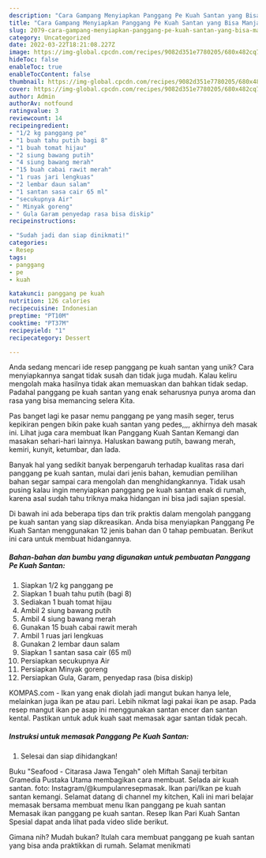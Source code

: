 ```yaml
---
description: "Cara Gampang Menyiapkan Panggang Pe Kuah Santan yang Bisa Manjain Lidah"
title: "Cara Gampang Menyiapkan Panggang Pe Kuah Santan yang Bisa Manjain Lidah"
slug: 2079-cara-gampang-menyiapkan-panggang-pe-kuah-santan-yang-bisa-manjain-lidah
category: Uncategorized
date: 2022-03-22T18:21:08.227Z
image: https://img-global.cpcdn.com/recipes/9082d351e7780205/680x482cq70/panggang-pe-kuah-santan-foto-resep-utama.jpg
hideToc: false
enableToc: true
enableTocContent: false
thumbnail: https://img-global.cpcdn.com/recipes/9082d351e7780205/680x482cq70/panggang-pe-kuah-santan-foto-resep-utama.jpg
cover: https://img-global.cpcdn.com/recipes/9082d351e7780205/680x482cq70/panggang-pe-kuah-santan-foto-resep-utama.jpg
author: Admin
authorAv: notfound
ratingvalue: 3
reviewcount: 14
recipeingredient:
- "1/2 kg panggang pe"
- "1 buah tahu putih bagi 8"
- "1 buah tomat hijau"
- "2 siung bawang putih"
- "4 siung bawang merah"
- "15 buah cabai rawit merah"
- "1 ruas jari lengkuas"
- "2 lembar daun salam"
- "1 santan sasa cair 65 ml"
- "secukupnya Air"
- " Minyak goreng"
- " Gula Garam penyedap rasa bisa diskip"
recipeinstructions:

- "Sudah jadi dan siap dinikmati!"
categories:
- Resep
tags:
- panggang
- pe
- kuah

katakunci: panggang pe kuah 
nutrition: 126 calories
recipecuisine: Indonesian
preptime: "PT10M"
cooktime: "PT37M"
recipeyield: "1"
recipecategory: Dessert

---
```





Anda sedang mencari ide resep panggang pe kuah santan yang unik? Cara menyiapkannya sangat tidak susah dan tidak juga mudah. Kalau keliru mengolah maka hasilnya tidak akan memuaskan dan bahkan tidak sedap. Padahal panggang pe kuah santan yang enak seharusnya punya aroma dan rasa yang bisa memancing selera Kita.





Pas banget lagi ke pasar nemu panggang pe yang masih seger, terus kepikiran pengen bikin pake kuah santan yang pedes,,,, akhirnya deh masak ini. Lihat juga cara membuat Ikan Panggang Kuah Santan Kemangi dan masakan sehari-hari lainnya. Haluskan bawang putih, bawang merah, kemiri, kunyit, ketumbar, dan lada.

Banyak hal yang sedikit banyak berpengaruh terhadap kualitas rasa dari panggang pe kuah santan, mulai dari jenis bahan, kemudian pemilihan bahan segar sampai cara mengolah dan menghidangkannya. Tidak usah pusing kalau ingin menyiapkan panggang pe kuah santan enak di rumah, karena asal sudah tahu triknya maka hidangan ini bisa jadi sajian spesial.






Di bawah ini ada beberapa tips dan trik praktis dalam mengolah panggang pe kuah santan yang siap dikreasikan. Anda bisa menyiapkan Panggang Pe Kuah Santan menggunakan 12 jenis bahan dan 0 tahap pembuatan. Berikut ini cara untuk membuat hidangannya.

<!--inarticleads1-->

##### Bahan-bahan dan bumbu yang digunakan untuk pembuatan Panggang Pe Kuah Santan:

1. Siapkan 1/2 kg panggang pe
1. Siapkan 1 buah tahu putih (bagi 8)
1. Sediakan 1 buah tomat hijau
1. Ambil 2 siung bawang putih
1. Ambil 4 siung bawang merah
1. Gunakan 15 buah cabai rawit merah
1. Ambil 1 ruas jari lengkuas
1. Gunakan 2 lembar daun salam
1. Siapkan 1 santan sasa cair (65 ml)
1. Persiapkan secukupnya Air
1. Persiapkan  Minyak goreng
1. Persiapkan  Gula, Garam, penyedap rasa (bisa diskip)


KOMPAS.com - Ikan yang enak diolah jadi mangut bukan hanya lele, melainkan juga ikan pe atau pari. Lebih nikmat lagi pakai ikan pe asap. Pada resep mangut ikan pe asap ini menggunakan santan encer dan santan kental. Pastikan untuk aduk kuah saat memasak agar santan tidak pecah. 

<!--inarticleads2-->

##### Instruksi untuk memasak Panggang Pe Kuah Santan:


1. Selesai dan siap dihidangkan!

Buku &#34;Seafood - Citarasa Jawa Tengah&#34; oleh Miftah Sanaji terbitan Gramedia Pustaka Utama membagikan cara membuat. Selada air kuah santan. foto: Instagram/@kumpulanresepmasak. Ikan pari/Ikan pe kuah santan kemangi. Selamat datang di channel my kitchen, Kali ini mari belajar memasak bersama membuat menu Ikan panggang pe kuah santan Memasak ikan panggang pe kuah santan. Resep Ikan Pari Kuah Santan Spesial dapat anda lihat pada video slide berikut. 

Gimana nih? Mudah bukan? Itulah cara membuat panggang pe kuah santan yang bisa anda praktikkan di rumah. Selamat menikmati
